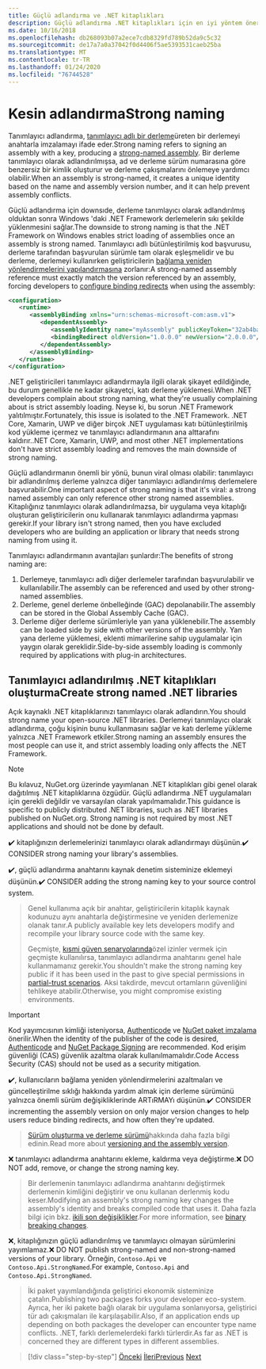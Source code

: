 ```yaml
---
title: Güçlü adlandırma ve .NET kitaplıkları
description: Güçlü adlandırma .NET kitaplıkları için en iyi yöntem önerileri.
ms.date: 10/16/2018
ms.openlocfilehash: db268093b07a2ece7cdb8329fd789b52da9c5c32
ms.sourcegitcommit: de17a7a0a37042f0d4406f5ae5393531caeb25ba
ms.translationtype: MT
ms.contentlocale: tr-TR
ms.lasthandoff: 01/24/2020
ms.locfileid: "76744528"
---
```

# <a name="strong-naming"></a><span data-ttu-id="bd6dc-103">Kesin adlandırma</span><span class="sxs-lookup"><span data-stu-id="bd6dc-103">Strong naming</span></span>

<span data-ttu-id="bd6dc-104">Tanımlayıcı adlandırma, [tanımlayıcı adlı bir derleme](../assembly/strong-named.md)üreten bir derlemeyi anahtarla imzalamayı ifade eder.</span><span class="sxs-lookup"><span data-stu-id="bd6dc-104">Strong naming refers to signing an assembly with a key, producing a [strong-named assembly](../assembly/strong-named.md).</span></span> <span data-ttu-id="bd6dc-105">Bir derleme tanımlayıcı olarak adlandırılmışsa, ad ve derleme sürüm numarasına göre benzersiz bir kimlik oluşturur ve derleme çakışmalarını önlemeye yardımcı olabilir.</span><span class="sxs-lookup"><span data-stu-id="bd6dc-105">When an assembly is strong-named, it creates a unique identity based on the name and assembly version number, and it can help prevent assembly conflicts.</span></span>

<span data-ttu-id="bd6dc-106">Güçlü adlandırma için downsıde, derleme tanımlayıcı olarak adlandırılmış olduktan sonra Windows 'daki .NET Framework derlemelerin sıkı şekilde yüklenmesini sağlar.</span><span class="sxs-lookup"><span data-stu-id="bd6dc-106">The downside to strong naming is that the .NET Framework on Windows enables strict loading of assemblies once an assembly is strong named.</span></span> <span data-ttu-id="bd6dc-107">Tanımlayıcı adlı bütünleştirilmiş kod başvurusu, derleme tarafından başvurulan sürümle tam olarak eşleşmelidir ve bu derleme, derlemeyi kullanırken geliştiricilerin [bağlama yeniden yönlendirmelerini yapılandırmasına](../../framework/configure-apps/redirect-assembly-versions.md) zorlanır:</span><span class="sxs-lookup"><span data-stu-id="bd6dc-107">A strong-named assembly reference must exactly match the version referenced by an assembly, forcing developers to [configure binding redirects](../../framework/configure-apps/redirect-assembly-versions.md) when using the assembly:</span></span>

```xml
<configuration>
   <runtime>
      <assemblyBinding xmlns="urn:schemas-microsoft-com:asm.v1">
         <dependentAssembly>
            <assemblyIdentity name="myAssembly" publicKeyToken="32ab4ba45e0a69a1" culture="neutral" />
            <bindingRedirect oldVersion="1.0.0.0" newVersion="2.0.0.0"/>
         </dependentAssembly>
      </assemblyBinding>
   </runtime>
</configuration>
```

<span data-ttu-id="bd6dc-108">.NET geliştiricileri tanımlayıcı adlandırmayla ilgili olarak şikayet edildiğinde, bu durum genellikle ne kadar şikayetçi, katı derleme yüklemesi.</span><span class="sxs-lookup"><span data-stu-id="bd6dc-108">When .NET developers complain about strong naming, what they're usually complaining about is strict assembly loading.</span></span> <span data-ttu-id="bd6dc-109">Neyse ki, bu sorun .NET Framework yalıtılmıştır.</span><span class="sxs-lookup"><span data-stu-id="bd6dc-109">Fortunately, this issue is isolated to the .NET Framework.</span></span> <span data-ttu-id="bd6dc-110">.NET Core, Xamarin, UWP ve diğer birçok .NET uygulaması katı bütünleştirilmiş kod yükleme içermez ve tanımlayıcı adlandırmanın ana alttarafını kaldırır.</span><span class="sxs-lookup"><span data-stu-id="bd6dc-110">.NET Core, Xamarin, UWP, and most other .NET implementations don't have strict assembly loading and removes the main downside of strong naming.</span></span>

<span data-ttu-id="bd6dc-111">Güçlü adlandırmanın önemli bir yönü, bunun viral olması olabilir: tanımlayıcı bir adlandırılmış derleme yalnızca diğer tanımlayıcı adlandırılmış derlemelere başvurabilir.</span><span class="sxs-lookup"><span data-stu-id="bd6dc-111">One important aspect of strong naming is that it's viral: a strong named assembly can only reference other strong named assemblies.</span></span> <span data-ttu-id="bd6dc-112">Kitaplığınız tanımlayıcı olarak adlandırılmazsa, bir uygulama veya kitaplığı oluşturan geliştiricilerin onu kullanarak tanımlayıcı adlandırma yapması gerekir.</span><span class="sxs-lookup"><span data-stu-id="bd6dc-112">If your library isn't strong named, then you have excluded developers who are building an application or library that needs strong naming from using it.</span></span>

<span data-ttu-id="bd6dc-113">Tanımlayıcı adlandırmanın avantajları şunlardır:</span><span class="sxs-lookup"><span data-stu-id="bd6dc-113">The benefits of strong naming are:</span></span>

1. <span data-ttu-id="bd6dc-114">Derlemeye, tanımlayıcı adlı diğer derlemeler tarafından başvurulabilir ve kullanılabilir.</span><span class="sxs-lookup"><span data-stu-id="bd6dc-114">The assembly can be referenced and used by other strong-named assemblies.</span></span>
2. <span data-ttu-id="bd6dc-115">Derleme, genel derleme önbelleğinde (GAC) depolanabilir.</span><span class="sxs-lookup"><span data-stu-id="bd6dc-115">The assembly can be stored in the Global Assembly Cache (GAC).</span></span>
3. <span data-ttu-id="bd6dc-116">Derleme diğer derleme sürümleriyle yan yana yüklenebilir.</span><span class="sxs-lookup"><span data-stu-id="bd6dc-116">The assembly can be loaded side by side with other versions of the assembly.</span></span> <span data-ttu-id="bd6dc-117">Yan yana derleme yüklemesi, eklenti mimarilerine sahip uygulamalar için yaygın olarak gereklidir.</span><span class="sxs-lookup"><span data-stu-id="bd6dc-117">Side-by-side assembly loading is commonly required by applications with plug-in architectures.</span></span>

## <a name="create-strong-named-net-libraries"></a><span data-ttu-id="bd6dc-118">Tanımlayıcı adlandırılmış .NET kitaplıkları oluşturma</span><span class="sxs-lookup"><span data-stu-id="bd6dc-118">Create strong named .NET libraries</span></span>

<span data-ttu-id="bd6dc-119">Açık kaynaklı .NET kitaplıklarınızı tanımlayıcı olarak adlandırın.</span><span class="sxs-lookup"><span data-stu-id="bd6dc-119">You should strong name your open-source .NET libraries.</span></span> <span data-ttu-id="bd6dc-120">Derlemeyi tanımlayıcı olarak adlandırma, çoğu kişinin bunu kullanmasını sağlar ve katı derleme yükleme yalnızca .NET Framework etkiler.</span><span class="sxs-lookup"><span data-stu-id="bd6dc-120">Strong naming an assembly ensures the most people can use it, and strict assembly loading only affects the .NET Framework.</span></span>

> [!NOTE]
> <span data-ttu-id="bd6dc-121">Bu kılavuz, NuGet.org üzerinde yayımlanan .NET kitaplıkları gibi genel olarak dağıtılmış .NET kitaplıklarına özgüdür. Güçlü adlandırma .NET uygulamaları için gerekli değildir ve varsayılan olarak yapılmamalıdır.</span><span class="sxs-lookup"><span data-stu-id="bd6dc-121">This guidance is specific to publicly distributed .NET libraries, such as .NET libraries published on NuGet.org. Strong naming is not required by most .NET applications and should not be done by default.</span></span>

<span data-ttu-id="bd6dc-122">✔️ kitaplığınızın derlemelerinizi tanımlayıcı olarak adlandırmayı düşünün.</span><span class="sxs-lookup"><span data-stu-id="bd6dc-122">✔️ CONSIDER strong naming your library's assemblies.</span></span>

<span data-ttu-id="bd6dc-123">✔️, güçlü adlandırma anahtarını kaynak denetim sisteminize eklemeyi düşünün.</span><span class="sxs-lookup"><span data-stu-id="bd6dc-123">✔️ CONSIDER adding the strong naming key to your source control system.</span></span>

> <span data-ttu-id="bd6dc-124">Genel kullanıma açık bir anahtar, geliştiricilerin kitaplık kaynak kodunuzu aynı anahtarla değiştirmesine ve yeniden derlemenize olanak tanır.</span><span class="sxs-lookup"><span data-stu-id="bd6dc-124">A publicly available key lets developers modify and recompile your library source code with the same key.</span></span>
>
> <span data-ttu-id="bd6dc-125">Geçmişte, [kısmi güven senaryolarında](../../framework/misc/using-libraries-from-partially-trusted-code.md)özel izinler vermek için geçmişte kullanılırsa, tanımlayıcı adlandırma anahtarını genel hale kullanmamanız gerekir.</span><span class="sxs-lookup"><span data-stu-id="bd6dc-125">You shouldn't make the strong naming key public if it has been used in the past to give special permissions in [partial-trust scenarios](../../framework/misc/using-libraries-from-partially-trusted-code.md).</span></span> <span data-ttu-id="bd6dc-126">Aksi takdirde, mevcut ortamların güvenliğini tehlikeye atabilir.</span><span class="sxs-lookup"><span data-stu-id="bd6dc-126">Otherwise, you might compromise existing environments.</span></span>

> [!IMPORTANT]
> <span data-ttu-id="bd6dc-127">Kod yayımcısının kimliği isteniyorsa, [Authenticode](/windows-hardware/drivers/install/authenticode) ve [NuGet paket imzalama](/nuget/create-packages/sign-a-package) önerilir.</span><span class="sxs-lookup"><span data-stu-id="bd6dc-127">When the identity of the publisher of the code is desired, [Authenticode](/windows-hardware/drivers/install/authenticode) and [NuGet Package Signing](/nuget/create-packages/sign-a-package) are recommended.</span></span> <span data-ttu-id="bd6dc-128">Kod erişim güvenliği (CAS) güvenlik azaltma olarak kullanılmamalıdır.</span><span class="sxs-lookup"><span data-stu-id="bd6dc-128">Code Access Security (CAS) should not be used as a security mitigation.</span></span>

<span data-ttu-id="bd6dc-129">✔️, kullanıcıların bağlama yeniden yönlendirmelerini azaltmaları ve güncelleştirilme sıklığı hakkında yardım almak için derleme sürümünü yalnızca önemli sürüm değişikliklerinde ARTıRMAYı düşünün.</span><span class="sxs-lookup"><span data-stu-id="bd6dc-129">✔️ CONSIDER incrementing the assembly version on only major version changes to help users reduce binding redirects, and how often they're updated.</span></span>

> <span data-ttu-id="bd6dc-130">[Sürüm oluşturma ve derleme sürümü](./versioning.md#assembly-version)hakkında daha fazla bilgi edinin.</span><span class="sxs-lookup"><span data-stu-id="bd6dc-130">Read more about [versioning and the assembly version](./versioning.md#assembly-version).</span></span>

<span data-ttu-id="bd6dc-131">❌ tanımlayıcı adlandırma anahtarını ekleme, kaldırma veya değiştirme.</span><span class="sxs-lookup"><span data-stu-id="bd6dc-131">❌ DO NOT add, remove, or change the strong naming key.</span></span>

> <span data-ttu-id="bd6dc-132">Bir derlemenin tanımlayıcı adlandırma anahtarını değiştirmek derlemenin kimliğini değiştirir ve onu kullanan derlenmiş kodu keser.</span><span class="sxs-lookup"><span data-stu-id="bd6dc-132">Modifying an assembly's strong naming key changes the assembly's identity and breaks compiled code that uses it.</span></span> <span data-ttu-id="bd6dc-133">Daha fazla bilgi için bkz. [ikili son değişiklikler](./breaking-changes.md#binary-breaking-change).</span><span class="sxs-lookup"><span data-stu-id="bd6dc-133">For more information, see [binary breaking changes](./breaking-changes.md#binary-breaking-change).</span></span>

<span data-ttu-id="bd6dc-134">❌, kitaplığınızın güçlü adlandırılmış ve tanımlayıcı olmayan sürümlerini yayımlamaz.</span><span class="sxs-lookup"><span data-stu-id="bd6dc-134">❌ DO NOT publish strong-named and non-strong-named versions of your library.</span></span> <span data-ttu-id="bd6dc-135">Örneğin, `Contoso.Api` ve `Contoso.Api.StrongNamed`.</span><span class="sxs-lookup"><span data-stu-id="bd6dc-135">For example, `Contoso.Api` and `Contoso.Api.StrongNamed`.</span></span>

> <span data-ttu-id="bd6dc-136">İki paket yayımlandığında geliştirici ekonomik sisteminize çatalın.</span><span class="sxs-lookup"><span data-stu-id="bd6dc-136">Publishing two packages forks your developer eco-system.</span></span> <span data-ttu-id="bd6dc-137">Ayrıca, her iki pakete bağlı olarak bir uygulama sonlanıyorsa, geliştirici tür adı çakışmaları ile karşılaşabilir.</span><span class="sxs-lookup"><span data-stu-id="bd6dc-137">Also, if an application ends up depending on both packages the developer can encounter type name conflicts.</span></span> <span data-ttu-id="bd6dc-138">.NET, farklı derlemelerdeki farklı türlerdir.</span><span class="sxs-lookup"><span data-stu-id="bd6dc-138">As far as .NET is concerned they are different types in different assemblies.</span></span>

>[!div class="step-by-step"]
><span data-ttu-id="bd6dc-139">[Önceki](cross-platform-targeting.md)
>[İleri](nuget.md)</span><span class="sxs-lookup"><span data-stu-id="bd6dc-139">[Previous](cross-platform-targeting.md)
[Next](nuget.md)</span></span>
